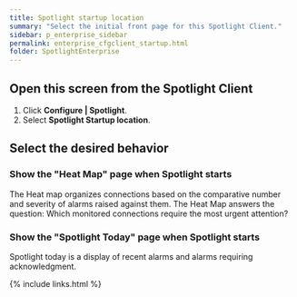 ```yaml
---
title: Spotlight startup location
summary: "Select the initial front page for this Spotlight Client."
sidebar: p_enterprise_sidebar
permalink: enterprise_cfgclient_startup.html
folder: SpotlightEnterprise
---
```




## Open this screen from the Spotlight Client

1. Click **Configure \| Spotlight**.
2. Select **Spotlight Startup location**.

## Select the desired behavior


### Show the "Heat Map" page when Spotlight starts

The Heat map organizes connections based on the comparative number and severity of alarms raised against them. The Heat Map answers the question: Which monitored connections require the most urgent attention?

### Show the "Spotlight Today" page when Spotlight starts

Spotlight today is a display of recent alarms and alarms requiring acknowledgment.



{% include links.html %}
